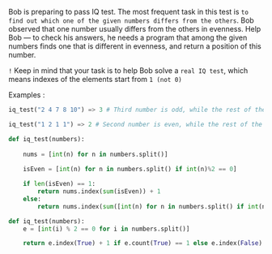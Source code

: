 Bob is preparing to pass IQ test. The most frequent task in this test is ```to find out which one of the given numbers differs from the others```. Bob observed that one number usually differs from the others in evenness. Help Bob — to check his answers, he needs a program that among the given numbers finds one that is different in evenness, and return a position of this number.

```!``` Keep in mind that your task is to help Bob solve a ```real IQ test```, which means indexes of the elements start from ```1 (not 0)```

Examples :
```python
iq_test("2 4 7 8 10") => 3 # Third number is odd, while the rest of the numbers are even

iq_test("1 2 1 1") => 2 # Second number is even, while the rest of the numbers are odd
```
```python
def iq_test(numbers):
    
    nums = [int(n) for n in numbers.split()]
    
    isEven = [int(n) for n in numbers.split() if int(n)%2 == 0]

    if len(isEven) == 1:
        return nums.index(sum(isEven)) + 1 
    else:
        return nums.index(sum([int(n) for n in numbers.split() if int(n)%2 != 0])) + 1
```
```python
def iq_test(numbers):
    e = [int(i) % 2 == 0 for i in numbers.split()]

    return e.index(True) + 1 if e.count(True) == 1 else e.index(False) + 1
```
